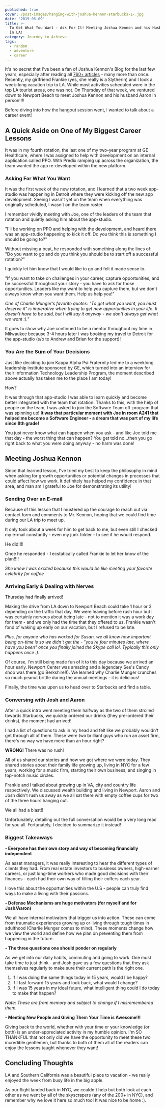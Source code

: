 ```yaml
---
published: true
cover: /post-images/hanging-with-joshua-kennon-starbucks-1-.jpg
date: '2019-06-09'
title: >-
  To Get What You Want - Ask For It! Meeting Joshua Kennon and his Husband Aaron
  in LA!
category: Journey to Achieve
tags:
  - random
  - adventure
  - career
---
```

It's no secret that I've been a fan of Joshua Kennon's Blog for the last few years, especially after reading all [760+ articles](https://www.kalebmckelvey.com/insights-from-reading-769-joshua-kennon-blog-posts) - many more than once. Recently, my girlfriend Frankie (yes, she really is a Slytherin) and I took a week-long vacation trip to LA. While most activities scheduled were in the top LA tourist areas, one was not. On Thursday of that week, we ventured down to Newport Beach to meet Joshua Kennon and his husband Aaron in person!!!!

Before diving into how the hangout session went, I wanted to talk about a career event!

## A Quick Aside on One of My Biggest Career Lessons

It was in my fourth rotation, the last one of my two-year program at GE Healthcare, where I was assigned to help with development on an internal application called PPO. With Predix ramping up across the organization, the team wanted the app re-developed within the new platform.

### Asking For What You Want

It was the first week of the new rotation, and I learned that a two week app-studio was happening in Detroit where they were kicking off the new app development. Seeing I wasn't yet on the team when everything was originally scheduled, I wasn't on the team roster.

I remember vividly meeting with Joe, one of the leaders of the team that rotation and quietly asking him about the app-studio.

"I'll be working on PPO and helping with the development, and heard there was an app-studio happening to kick it off. Do you think this is something I should be going to?"

Without missing a beat, he responded with something along the lines of: "Do you want to go and do you think you should be to start off a successful rotation?"

I quickly let him know that I would like to go and felt it made sense to.

"If you want to take on challenges in your career, capture opportunities, and be successful throughout your story - you have to ask for those opportunities. Leaders like my want to help you capture them, but we don't always know when you want them. Help us help you!"

_One of Charlie Munger's favorite quotes: "To get what you want, you must deserve it" is imperative when trying to get new opportunities in your life. It doesn't have to be said, but I will say it anyway - we don't always get what we want :)."_

It goes to show why Joe continued to be a mentor throughout my time in Milwaukee because 3-4 hours later I was booking my travel to Detroit for the app-studio (s/o to Andrew and Brian for the support)!

### You Are the Sum of Your Decisions

Just like deciding to join Kappa Alpha Psi Fraternity led me to a weeklong leadership institute sponsored by GE, which turned into an interview for their Information Technology Leadership Program, the moment described above actually has taken me to the place I am today!

How?

It was through that app-studio I was able to learn quickly and become better integrated with the team that rotation. Thanks to this, with the help of people on the team, I was asked to join the Software Team off-program that was spinning up! **It was that particular moment with Joe in room A241 that helped me become a Software Engineer - a dream that was part of my life since 8th grade!**

You just never know what can happen when you ask - and like Joe told me that day - the worst thing that can happen? You get told no...then you go right back to what you were doing anyway - no harm was done!

## Meeting Joshua Kennon

Since that learned lesson, I've tried my best to keep the philosophy in mind when asking for growth opportunities or potential changes in processes that could affect how we work. It definitely has helped my confidence in that area, and man am I grateful to Joe for demonstrating its utility!

### Sending Over an E-mail

Because of this lesson that I mustered up the courage to reach out via contact form and comments to Mr. Kennon, hoping that we could find time during our LA trip to meet up.

It only took about a week for him to get back to me, but even still I checked my e-mail constantly - even my junk folder - to see if he would respond.

He did!!!!

Once he responded - I ecstatically called Frankie to let her know of the plan!!!!

_She knew I was excited because this would be like meeting your favorite celebrity for coffee_

### Arriving Early & Dealing with Nerves

Thursday had finally arrived!

Making the drive from LA down to Newport Beach could take 1 hour or 3 depending on the traffic that day. We were leaving before rush hour but I was certainly nervous about being late - not to mention it was a work day for them - and we only had the time that they offered to us. Frankie wasn't fond of waking up early on our vacation, but I refused to be late.

_Plus, for anyone who has worked for Susan, we all know how important being on-time is so we didn't get the - "you're four minutes late, where have you been" once you finally joined the Skype call lol. Typically this only happens once :)_.

Of course, I'm still being made fun of it to this day because we arrived an hour early. Newport Center was amazing and a legendary See's Candy shop was there (go Berkshire!!). We learned why Charlie Munger crunches so much peanut brittle during the annual meetings - it is delicious!

Finally, the time was upon us to head over to Starbucks and find a table.

### Conversing with Josh and Aaron

After a quick intro went meeting them halfway as the two of them strolled towards Starbucks, we quickly ordered our drinks (they pre-ordered their drinks), the moment had arrived!

I had a list of questions to ask in my head and felt like we probably wouldn't get through all of them. These were two brilliant guys who run an asset firm, there's no way we have more than an hour right?

**WRONG!**
There was no rush!

All of us shared our stories and how we got where we were today. They shared stories about their family life growing up, living in NYC for a few years, working for a music firm, starting their own business, and singing in top-notch music circles.

Frankie and I talked about growing up in VA, city and country life respectively. We discussed wealth building and living in Newport. Aaron and Josh didn't rush us away as we all sat there with empty coffee cups for two of the three hours hanging out.

We all had a blast!!

Unfortunately, detailing out the full conversation would be a very long read for you all. Fortunately, I decided to summarize it instead!

### Biggest Takeaways

**\- Everyone has their own story and way of becoming financially independent**

As asset managers, it was really interesting to hear the different types of clients they had. From real estate investors to business owners, high-earner careers, or just long-time workers who made good decisions with their finances - each had their own way of filling their coffers each year.

I love this about the opportunities within the U.S - people can truly find ways to make a living with their passions.

**\- Defense Mechanisms are huge motivators (for myself and for Josh/Aaron)**

We all have internal motivators that trigger us into action. These can come from traumatic experiences growing up or living through tough times in adulthood (Charlie Munger comes to mind). These moments change how we view the world and define how we plan on preventing them from happening in the future.

**\- The three questions one should ponder on regularly**

As we get into our daily habits, commuting and going to work. One must take time to just think - and Josh gave us a few questions that they ask themselves regularly to make sure their current path is the right one.

1. If I was doing the same things today in 15 years, would I be happy?
2. If I fast forward 15 years and look back, what would I change?
3. If I was 15 years in my ideal future, what intelligent thing could I do today to make that happen?

_Note: These are from memory and subject to change if I misremembered them._

**\- Meeting New People and Giving Them Your Time is Awesome!!!**

Giving back to the world, whether with your time or your knowledge (or both) is an under-appreciated activity in my humble opinion. I'm SO THANKFUL that not only did we have the opportunity to meet these two incredible gentlemen, but thanks to both of them all of the readers can enjoy the lessons taught whenever they want!

## Concluding Thoughts

LA and Southern California was a beautiful place to vacation - we really enjoyed the week from busy life in the big apple.

As our flight landed back in NYC, we couldn't help but both look at each other as we went by all of the skyscrapers (any of the 200+ in NYC), and remember why we love it here so much too! It was nice to be home :).
